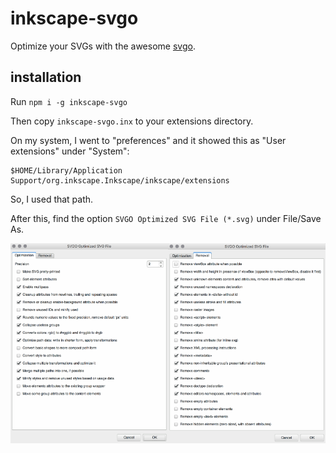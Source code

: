 # inkscape-svgo

Optimize your SVGs with the awesome [svgo](https://github.com/svg/svgo).

## installation

Run `npm i -g inkscape-svgo`

Then copy `inkscape-svgo.inx` to your extensions directory.

On my system, I went to "preferences" and it showed this as "User extensions" under "System":

```
$HOME/Library/Application Support/org.inkscape.Inkscape/inkscape/extensions
```

So, I used that path.

After this, find the option `SVGO Optimized SVG File (*.svg)` under File/Save As.

<img src="screen1.png" width="50%" /><img src="screen2.png" width="50%" />

